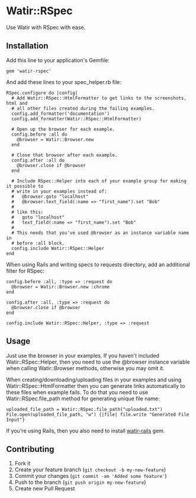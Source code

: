 # Watir::RSpec

Use Watir with RSpec with ease.

## Installation

Add this line to your application's Gemfile:

    gem 'watir-rspec'

And add these lines to your spec\_helper.rb file:

    RSpec.configure do |config|
      # Add Watir::RSpec::HtmlFormatter to get links to the screenshots, html and
      # all other files created during the failing examples.
      config.add_formatter('documentation')
      config.add_formatter(Watir::RSpec::HtmlFormatter)

      # Open up the browser for each example.
      config.before :all do
        @browser = Watir::Browser.new
      end

      # Close that browser after each example.
      config.after :all do
        @browser.close if @browser
      end

      # Include RSpec::Helper into each of your example group for making it possible to
      # write in your examples instead of:
      #   @browser.goto "localhost"
      #   @browser.text_field(:name => "first_name").set "Bob"
      #
      # like this:
      #   goto "localhost"
      #   text_field(:name => "first_name").set "Bob"
      #
      # This needs that you've used @browser as an instance variable name in
      # before :all block.
      config.include Watir::RSpec::Helper
    end


When using Rails and writing specs to requests directory, add an additional filter for RSpec:

    config.before :all, :type => :request do
      @browser = Watir::Browser.new :chrome
    end

    config.after :all, :type => :request do
      @browser.close if @browser
    end

    config.include Watir::RSpec::Helper, :type => :request

## Usage

Just use the browser in your examples. If you haven't included
Watir::RSpec::Helper, then you need to use the @browser instance variable when
calling Watir::Browser methods, otherwise you may omit it.

When creating/downloading/uploading files in your examples and using
Watir::RSpec::HtmlFormatter then you can generate links automatically to these files when example
fails. To do that you need to use Watir::RSpec.file\_path method for generating
unique file name:

    uploaded_file_path = Watir::RSpec.file_path("uploaded.txt")
    File.open(uploaded_file_path, "w") {|file| file.write "Generated File Input"}

If you're using Rails, then you also need to install [watir-rails](https://github.com/watir/watir-rails) gem.

## Contributing

1. Fork it
2. Create your feature branch (`git checkout -b my-new-feature`)
3. Commit your changes (`git commit -am 'Added some feature'`)
4. Push to the branch (`git push origin my-new-feature`)
5. Create new Pull Request

